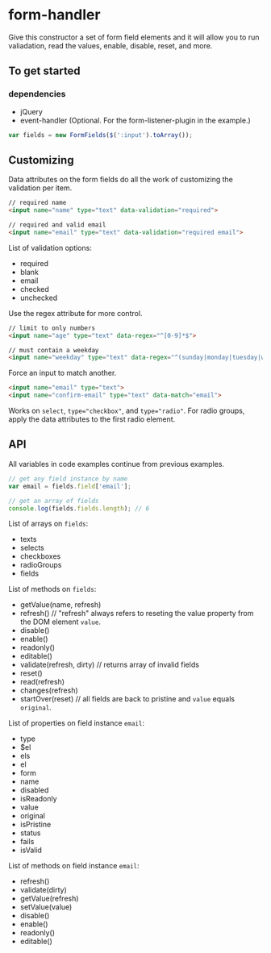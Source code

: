 form-handler
============

Give this constructor a set of form field elements and it will allow you to run valiadation, read the values, enable, disable, reset, and more.

To get started
--------------

### dependencies

* jQuery
* event-handler (Optional. For the form-listener-plugin in the example.)

```js
var fields = new FormFields($(':input').toArray());
```

Customizing
-----------

Data attributes on the form fields do all the work of customizing the validation per item.

```html
// required name
<input name="name" type="text" data-validation="required">

// required and valid email
<input name="email" type="text" data-validation="required email">
```

List of validation options:

* required
* blank
* email
* checked
* unchecked

Use the regex attribute for more control.

```html
// limit to only numbers
<input name="age" type="text" data-regex="^[0-9]*$">

// must contain a weekday
<input name="weekday" type="text" data-regex="^(sunday|monday|tuesday|wednesday|thursday|friday|saturday)$" data-regex-flags="i">
```

Force an input to match another.

```html
<input name="email" type="text">
<input name="confirm-email" type="text" data-match="email">
```

Works on `select`, `type="checkbox"`, and `type="radio"`. For radio groups, apply the data attributes to the first radio element.

API
---

All variables in code examples continue from previous examples.

```js
// get any field instance by name
var email = fields.field['email'];

// get an array of fields
console.log(fields.fields.length); // 6
```

List of arrays on `fields`:

* texts
* selects
* checkboxes
* radioGroups
* fields

List of methods on `fields`:

* getValue(name, refresh)
* refresh() // "refresh" always refers to reseting the value property from the DOM element `value`.
* disable()
* enable()
* readonly()
* editable()
* validate(refresh, dirty) // returns array of invalid fields
* reset()
* read(refresh)
* changes(refresh)
* startOver(reset) // all fields are back to pristine and `value` equals `original`.

List of properties on field instance `email`:

* type
* $el
* els
* el
* form
* name
* disabled
* isReadonly
* value
* original
* isPristine
* status
* fails
* isValid

List of methods on field instance `email`:

* refresh()
* validate(dirty)
* getValue(refresh)
* setValue(value)
* disable()
* enable()
* readonly()
* editable()
